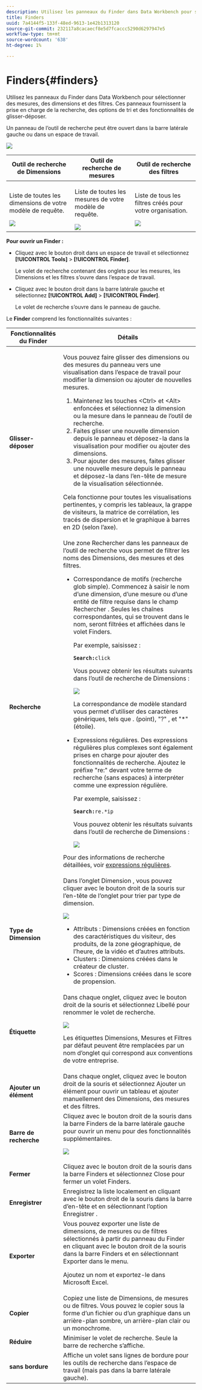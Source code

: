 ```yaml
---
description: Utilisez les panneaux du Finder dans Data Workbench pour sélectionner des mesures, des dimensions et des filtres. Ces panneaux fournissent la prise en charge de la recherche, des options de tri et des fonctionnalités de glisser-déposer.
title: Finders
uuid: 7a4144f5-133f-48ed-9613-1e42b1313120
source-git-commit: 232117a8cacaecf8e5d7fcaccc5290d6297947e5
workflow-type: tm+mt
source-wordcount: '638'
ht-degree: 1%

---
```



# Finders{#finders}

Utilisez les panneaux du Finder dans Data Workbench pour sélectionner des mesures, des dimensions et des filtres. Ces panneaux fournissent la prise en charge de la recherche, des options de tri et des fonctionnalités de glisser-déposer.

Un panneau de l’outil de recherche peut être ouvert dans la barre latérale gauche ou dans un espace de travail.

![](assets/query_entity_panel_main.png)

<table id="table_3E43DBA0646842898F14F31374F9E39C"> 
 <thead> 
  <tr> 
   <th colname="col1" class="entry"> Outil de recherche de Dimensions </th> 
   <th colname="col2" class="entry"> Outil de recherche de mesures </th> 
   <th colname="col3" class="entry"> Outil de recherche des filtres </th> 
  </tr>
 </thead>
 <tbody> 
  <tr> 
   <td colname="col1"> <p>Liste de toutes les dimensions de votre modèle de requête. </p><img placement="break" id="image_D7D317D84C0843BE8D324E5B9F7AF20D" src="assets/query_entity_dim_panel.png" /> </td> 
   <td colname="col2"> <p>Liste de toutes les mesures de votre modèle de requête. </p><img placement="break" id="image_04553B2F2C6A48FE897B4EFF002BED59" src="assets/query_entity_metric_panel.png" /> </td> 
   <td colname="col3"> <p>Liste de tous les filtres créés pour votre organisation. </p><img placement="break" id="image_920E72D795644634A82D1955CB64B355" src="assets/query_entity_filters_panel.png" /> </td> 
  </tr> 
 </tbody> 
</table>

**Pour ouvrir un Finder :**

* Cliquez avec le bouton droit dans un espace de travail et sélectionnez **[!UICONTROL Tools]** > **[!UICONTROL Finder]**.

   Le volet de recherche contenant des onglets pour les mesures, les Dimensions et les filtres s’ouvre dans l’espace de travail.

* Cliquez avec le bouton droit dans la barre latérale gauche et sélectionnez **[!UICONTROL Add]** > **[!UICONTROL Finder]**.

   Le volet de recherche s’ouvre dans le panneau de gauche.

Le **Finder** comprend les fonctionnalités suivantes :

<table id="table_072047E919204577AE85789BAE0F4EE8"> 
 <thead> 
  <tr> 
   <th colname="col1" class="entry"> Fonctionnalités du Finder </th> 
   <th colname="col2" class="entry"> Détails </th> 
  </tr>
 </thead>
 <tbody> 
  <tr> 
   <td colname="col1"><b>Glisser-déposer</b> </td> 
   <td colname="col2"> <p> Vous pouvez faire glisser des dimensions ou des mesures du panneau vers une visualisation dans l’espace de travail pour modifier la dimension ou ajouter de nouvelles mesures. </p> 
    <ol id="ol_612DC76EC04C4FCE938B20B388C43CE8"> 
     <li id="li_7F73B781141E4B8CAE9800F580F62E44">Maintenez les touches <span class="uicontrol"> &lt;Ctrl&gt;</span> et <span class="uicontrol"> &lt;Alt&gt;</span> enfoncées et sélectionnez la dimension ou la mesure dans le panneau de l’outil de recherche. </li> 
     <li id="li_631D57976F71415AA61F33EBBFDD128A">Faites glisser une nouvelle dimension depuis le panneau et déposez-la dans la visualisation pour modifier ou ajouter des dimensions. </li> 
     <li id="li_5329FB82225F46EBBE3A996A641058DE">Pour ajouter des mesures, faites glisser une nouvelle mesure depuis le panneau et déposez-la dans l’en-tête de mesure de la visualisation sélectionnée. </li> 
    </ol> <p>Cela fonctionne pour toutes les visualisations pertinentes, y compris les tableaux, la grappe de visiteurs, la matrice de corrélation, les tracés de dispersion et le graphique à barres en 2D (selon l’axe). </p> </td> 
  </tr> 
  <tr> 
   <td colname="col1"><b>Recherche</b> </td> 
   <td colname="col2">Une zone <span class="uicontrol"> Rechercher</span> dans les panneaux de l’outil de recherche vous permet de filtrer les noms des Dimensions, des mesures et des filtres. 
    <ul id="ul_0F6F377E9906472E99008EBE7483F689"> 
     <li id="li_75857895EDB045C8B2960393854B257D"> <p>Correspondance de motifs (recherche glob simple). Commencez à saisir le nom d’une dimension, d’une mesure ou d’une entité de filtre requise dans le champ Rechercher . Seules les chaînes correspondantes, qui se trouvent dans le nom, seront filtrées et affichées dans le volet Finders. </p> <p>Par exemple, saisissez : </p> <code><b>Search:</b>click</code> <p>Vous pouvez obtenir les résultats suivants dans l’outil de recherche de Dimensions : </p> <p><img placement="break" id="image_7CBAAABA92BB47658B7F9F5C0263CF20" src="assets/finders_glob_search.png" /> </p> <p>La correspondance de modèle standard vous permet d’utiliser des caractères génériques, tels que . (point), "?" , et "*" (étoile). </p> </li> 
     <li id="li_044F9EC1399B44CD81E1852F85137704"> <p>Expressions régulières. Des expressions régulières plus complexes sont également prises en charge pour ajouter des fonctionnalités de recherche. Ajoutez le préfixe "re:" devant votre terme de recherche (sans espaces) à interpréter comme une expression régulière. </p> <p>Par exemple, saisissez : </p> <code><b>Search:</b>re.*ip</code> <p>Vous pouvez obtenir les résultats suivants dans l’outil de recherche de Dimensions : </p> <p><img placement="break" id="image_F47DB90B36504997AA1C509855B89A47" src="assets/finders_regex_search.png" /> </p> </li> 
    </ul> <p>Pour des informations de recherche détaillées, voir <a href="https://experienceleague.adobe.com/docs/data-workbench/using/dataset/c-reg-exp.html" format="http" scope="external"> expressions régulières</a>. </p> </td> 
  </tr> 
  <tr> 
   <td colname="col1"><b>Type de Dimension</b> </td> 
   <td colname="col2">Dans l’onglet Dimension , vous pouvez cliquer avec le bouton droit de la souris sur l’en-tête de l’onglet pour trier par type de dimension. <p><img id="image_FB44D0F4D36B4AD7A6165E0432211AB6" placement="break" src="assets/query_entity_search_types.png" /> 
     <ul id="ul_D36B8474730F4859BC7AA015CC1B8EF0"> 
      <li id="li_4AE1D5699D0E45AF880A134F886B8B19">Attributs : Dimensions créées en fonction des caractéristiques du visiteur, des produits, de la zone géographique, de l’heure, de la vidéo et d’autres attributs. </li> 
      <li id="li_0B2A08F8CBE94356AC506F95DC268C47">Clusters : Dimensions créées dans le créateur de cluster. </li> 
      <li id="li_4BC3396A680B49A4B6BDAAD066826864">Scores : Dimensions créées dans le score de propension. </li> 
     </ul> </p> </td> 
  </tr> 
  <tr> 
   <td colname="col1"><b>Étiquette</b> </td> 
   <td colname="col2">Dans chaque onglet, cliquez avec le bouton droit de la souris et sélectionnez <span class="uicontrol"> Libellé</span> pour renommer le volet de recherche. <p><img placement="break" id="image_F61C57F6548646069242DFB2490C67B9" src="assets/label_change.png" /> </p> <p>Les étiquettes Dimensions, Mesures et Filtres par défaut peuvent être remplacées par un nom d’onglet qui correspond aux conventions de votre entreprise. </p> </td> 
  </tr> 
  <tr> 
   <td colname="col1"><b>Ajouter un élément</b> </td> 
   <td colname="col2">Dans chaque onglet, cliquez avec le bouton droit de la souris et sélectionnez <span class="uicontrol"> Ajouter un élément</span> pour ouvrir un tableau et ajouter manuellement des Dimensions, des mesures et des filtres. </td> 
  </tr> 
  <tr> 
   <td colname="col1"><b>Barre de recherche</b> </td> 
   <td colname="col2">Cliquez avec le bouton droit de la souris dans la barre <span class="uicontrol"> Finders</span> de la barre latérale gauche pour ouvrir un menu pour des fonctionnalités supplémentaires. <p><img placement="break" id="image_4DA4930294B84308A1E627C828C35663" src="assets/finders_menu.png" /> </p> </td> 
  </tr> 
  <tr> 
   <td colname="col1"><b>Fermer</b> </td> 
   <td colname="col2">Cliquez avec le bouton droit de la souris dans la barre <span class="uicontrol"> Finders</span> et sélectionnez <span class="uicontrol"> Close</span> pour fermer un volet Finders. </td> 
  </tr> 
  <tr> 
   <td colname="col1"><b>Enregistrer</b> </td> 
   <td colname="col2">Enregistrez la liste localement en cliquant avec le bouton droit de la souris dans la barre d’en-tête et en sélectionnant l’option <span class="uicontrol"> Enregistrer</span> . </td> 
  </tr> 
  <tr> 
   <td colname="col1"><b>Exporter</b> </td> 
   <td colname="col2">Vous pouvez exporter une liste de dimensions, de mesures ou de filtres sélectionnés à partir du panneau du Finder en cliquant avec le bouton droit de la souris dans la barre Finders et en sélectionnant <span class="uicontrol"> Exporter</span> dans le menu. <p> Ajoutez un nom et exportez-le dans Microsoft Excel. </p> </td> 
  </tr> 
  <tr> 
   <td colname="col1"><b>Copier</b> </td> 
   <td colname="col2"> Copiez une liste de Dimensions, de mesures ou de filtres. Vous pouvez le copier sous la forme d’un fichier ou d’un graphique dans un arrière-plan sombre, un arrière-plan clair ou un monochrome. </td> 
  </tr> 
  <tr> 
   <td colname="col1"><b>Réduire</b> </td> 
   <td colname="col2"> Minimiser le volet de recherche. Seule la barre de recherche s’affiche. </td> 
  </tr> 
  <tr> 
   <td colname="col1"><b>sans bordure</b> </td> 
   <td colname="col2"> Affiche un volet sans lignes de bordure pour les outils de recherche dans l’espace de travail (mais pas dans la barre latérale gauche). </td> 
  </tr> 
 </tbody> 
</table>


